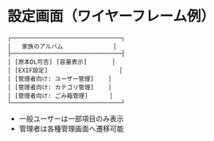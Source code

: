 # 設定画面（ワイヤーフレーム例）

```
┌───────────────────────────────┐
│   家族のアルバム              │
├───────────────────────────────┤
│ [原本DL可否] [容量表示]       │
│ [EXIF設定]                    │
│ [管理者向け: ユーザー管理]    │
│ [管理者向け: カテゴリ管理]    │
│ [管理者向け: ごみ箱管理]      │
└───────────────────────────────┘
```

- 一般ユーザーは一部項目のみ表示
- 管理者は各種管理画面へ遷移可能
